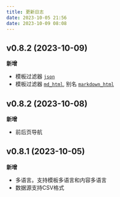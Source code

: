 ```yaml
---
title: 更新日志
date: 2023-10-05 21:56
date: 2023-10-09 08:08
---
```


## v0.8.2 (2023-10-09)

**新增**

- 模板过滤器 [`json`](内置过滤器#json)
- 模板过滤器 [`md_html`](内置过滤器#markdown_html), 别名 [`markdown_html`](内置过滤器#markdown_html)

## v0.8.2 (2023-10-08)

**新增**

- 前后页导航

## v0.8.1 (2023-10-05)

**新增**

- 多语言。支持模板多语言和内容多语言
- 数据源支持CSV格式